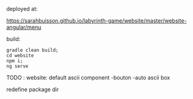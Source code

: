 
deployed at:

https://sarahbuisson.github.io/labyrinth-game/website/master/website-angular/menu

build:

```
gradle clean build;
cd website
npm i;
ng serve
```


TODO : website:
default ascii component
-bouton
-auto ascii box

redefine package dir
